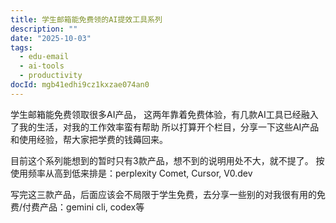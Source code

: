 ```yaml
---
title: 学生邮箱能免费领的AI提效工具系列
description: ""
date: "2025-10-03"
tags:
  - edu-email
  - ai-tools
  - productivity
docId: mgb41edhi9cz1kxzae074an0
---
```


学生邮箱能免费领取很多AI产品，
这两年靠着免费体验，有几款AI工具已经融入了我的生活，对我的工作效率蛮有帮助
所以打算开个栏目，分享一下这些AI产品和使用经验，帮大家把学费的钱薅回来。

目前这个系列能想到的暂时只有3款产品，想不到的说明用处不大，就不提了。
按使用频率从高到低来排是：perplexity Comet, Cursor, V0.dev

写完这三款产品，后面应该会不局限于学生免费，去分享一些别的对我很有用的免费/付费产品：gemini cli, codex等
